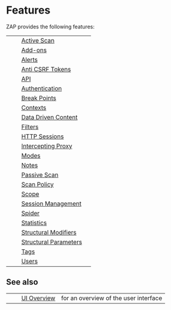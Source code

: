 # Features #

ZAP provides the following features:

<table> 
 <tbody>
  <tr>
   <td>&nbsp;&nbsp;&nbsp;&nbsp;</td>
   <td><a href="HelpStartConceptsAscan" rel="nofollow">Active Scan</a></td>
   <td></td>
  </tr> 
  <tr>
   <td>&nbsp;&nbsp;&nbsp;&nbsp;</td>
   <td><a href="HelpStartConceptsAddons" rel="nofollow">Add-ons</a></td>
   <td></td>
  </tr> 
  <tr>
   <td>&nbsp;&nbsp;&nbsp;&nbsp;</td>
   <td><a href="HelpStartConceptsAlerts" rel="nofollow">Alerts</a></td>
   <td></td>
  </tr> 
  <tr>
   <td>&nbsp;&nbsp;&nbsp;&nbsp;</td>
   <td><a href="HelpStartConceptsAnticsrf" rel="nofollow">Anti CSRF Tokens</a></td>
   <td></td>
  </tr> 
  <tr>
   <td>&nbsp;&nbsp;&nbsp;&nbsp;</td>
   <td><a href="HelpStartConceptsApi" rel="nofollow">API</a></td>
   <td></td>
  </tr> 
  <tr>
   <td>&nbsp;&nbsp;&nbsp;&nbsp;</td>
   <td><a href="HelpStartConceptsAuthentication" rel="nofollow">Authentication</a></td>
   <td></td>
  </tr> 
  <tr>
   <td>&nbsp;&nbsp;&nbsp;&nbsp;</td>
   <td><a href="HelpStartConceptsBreakpoints" rel="nofollow">Break Points</a></td>
   <td></td>
  </tr> 
  <tr>
   <td>&nbsp;&nbsp;&nbsp;&nbsp;</td>
   <td><a href="HelpStartConceptsContexts" rel="nofollow">Contexts</a></td>
   <td></td>
  </tr> 
  <tr>
   <td>&nbsp;&nbsp;&nbsp;&nbsp;</td>
   <td><a href="HelpStartConceptsDdc" rel="nofollow">Data Driven Content</a></td>
   <td></td>
  </tr> 
  <tr>
   <td>&nbsp;&nbsp;&nbsp;&nbsp;</td>
   <td><a href="HelpStartConceptsFilters" rel="nofollow">Filters</a></td>
   <td></td>
  </tr> 
  <tr>
   <td>&nbsp;&nbsp;&nbsp;&nbsp;</td>
   <td><a href="HelpStartConceptsHttpsessions" rel="nofollow">HTTP Sessions</a></td>
   <td></td>
  </tr> 
  <tr>
   <td>&nbsp;&nbsp;&nbsp;&nbsp;</td>
   <td><a href="HelpStartConceptsIntercept" rel="nofollow">Intercepting Proxy</a></td>
   <td></td>
  </tr> 
  <tr>
   <td>&nbsp;&nbsp;&nbsp;&nbsp;</td>
   <td><a href="HelpStartConceptsModes" rel="nofollow">Modes</a></td>
   <td></td>
  </tr> 
  <tr>
   <td>&nbsp;&nbsp;&nbsp;&nbsp;</td>
   <td><a href="HelpStartConceptsNotes" rel="nofollow">Notes</a></td>
   <td></td>
  </tr> 
  <tr>
   <td>&nbsp;&nbsp;&nbsp;&nbsp;</td>
   <td><a href="HelpStartConceptsPscan" rel="nofollow">Passive Scan</a></td>
   <td></td>
  </tr> 
  <tr>
   <td>&nbsp;&nbsp;&nbsp;&nbsp;</td>
   <td><a href="HelpStartConceptsScanpolicy" rel="nofollow">Scan Policy</a></td>
   <td></td>
  </tr> 
  <tr>
   <td>&nbsp;&nbsp;&nbsp;&nbsp;</td>
   <td><a href="HelpStartConceptsScope" rel="nofollow">Scope</a></td>
   <td></td>
  </tr> 
  <tr>
   <td>&nbsp;&nbsp;&nbsp;&nbsp;</td>
   <td><a href="HelpStartConceptsSessionManagement" rel="nofollow">Session Management</a></td>
   <td></td>
  </tr> 
  <tr>
   <td>&nbsp;&nbsp;&nbsp;&nbsp;</td>
   <td><a href="HelpStartConceptsSpider" rel="nofollow">Spider</a></td>
   <td></td>
  </tr> 
  <tr>
   <td>&nbsp;&nbsp;&nbsp;&nbsp;</td>
   <td><a href="HelpStartConceptsStats" rel="nofollow">Statistics</a></td>
   <td></td>
  </tr> 
  <tr>
   <td>&nbsp;&nbsp;&nbsp;&nbsp;</td>
   <td><a href="HelpStartConceptsStructmods" rel="nofollow">Structural Modifiers</a></td>
   <td></td>
  </tr> 
  <tr>
   <td>&nbsp;&nbsp;&nbsp;&nbsp;</td>
   <td><a href="HelpStartConceptsStructparams" rel="nofollow">Structural Parameters</a></td>
   <td></td>
  </tr> 
  <tr>
   <td>&nbsp;&nbsp;&nbsp;&nbsp;</td>
   <td><a href="HelpStartConceptsTags" rel="nofollow">Tags</a></td>
   <td></td>
  </tr> 
  <tr>
   <td>&nbsp;&nbsp;&nbsp;&nbsp;</td>
   <td><a href="HelpStartConceptsUsers" rel="nofollow">Users</a></td>
   <td></td>
  </tr> 
 </tbody>
</table>

## See also ##

<table> 
 <tbody>
  <tr>
   <td>&nbsp;&nbsp;&nbsp;&nbsp;</td>
   <td> <a href="HelpUiOverview" rel="nofollow">UI Overview</a></td>
   <td>for an overview of the user interface</td>
  </tr> 
 </tbody>
</table>